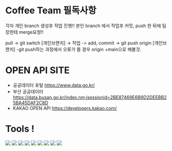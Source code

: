 # Coffee Team 필독사항
각자 개인 branch 생성후 작업 진행!!
본인 branch 에서 작업후 커밋, push 한 뒤에 팀장한테 merge요청!!

pull -> git switch [개인브랜치] -> 작업 -> add, commit -> git push origin [개인브랜치]
-git push하는 과정에서 오류가 뜰 경우 origin +main으로 해볼것.

# OPEN API SITE

- 공공데이터 포털 https://www.data.go.kr/
- 부산 공공데이터 https://data.busan.go.kr/index.nm;jsessionid=2BE87469E6B9D2DEEBB25BA45DAF2C8D
- KAKAO OPEN API https://developers.kakao.com/

# Tools !
<div>
  <img src="https://img.shields.io/badge/Node.js-339933?style=flat-square&logo=&logoColor=white"/>
  <img src="https://img.shields.io/badge/Github-181717?style=flat-square&logo=github&logoColor=white"/>
  <img src="https://img.shields.io/badge/vsCode-007ACC?style=flat-square&logo=visualstudiocode&logoColor=white"/>
  <img src="https://img.shields.io/badge/Tomcat-F8DC75?style=flat-square&logo=apachetomcat&logoColor=white"/>
  <img src="https://img.shields.io/badge/Eclipse-2C2255?style=flat-square&logo=eclipseide&logoColor=white"/>
    <img src="https://img.shields.io/badge/json-000000?style=flat-square&logo=json&logoColor=white"/>
    <img src="https://img.shields.io/badge/javascript-F7DF1E?style=flat-square&logo=javascript&logoColor=white"/>
    <img src="https://img.shields.io/badge/python-3776AB?style=flat-square&logo=python&logoColor=white"/>
    <img src="https://img.shields.io/badge/Eclipse-2C2255?style=flat-square&logo=eclipseide&logoColor=white"/>
  

</div>


